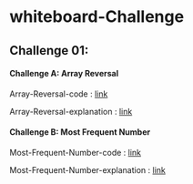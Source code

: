 # whiteboard-Challenge

## Challenge 01:
#### Challenge A: Array Reversal
Array-Reversal-code :
[link](https://github.com/nooralbonne/challenges-and-data-structures1/blob/whiteboard-challenges/whiteboard-challenges/assets/Array-Reversal-code.png)	

Array-Reversal-explanation :
[link](https://github.com/nooralbonne/challenges-and-data-structures1/blob/whiteboard-challenges/whiteboard-challenges/assets/Array-Reversal-explanation.png)

#### Challenge B: Most Frequent Number
Most-Frequent-Number-code :
[link](https://github.com/nooralbonne/challenges-and-data-structures1/blob/whiteboard-challenges/whiteboard-challenges/assets/Most-Frequent-Number-code.png)	

Most-Frequent-Number-explanation :
[link](https://github.com/nooralbonne/challenges-and-data-structures1/blob/whiteboard-challenges/whiteboard-challenges/assets/Most-Frequent-Number-explanation.png)
